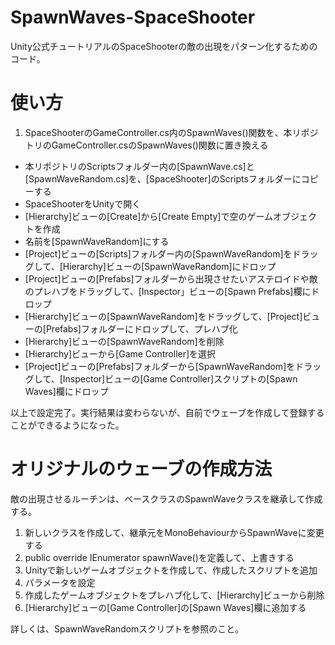 # SpawnWaves-SpaceShooter
Unity公式チュートリアルのSpaceShooterの敵の出現をパターン化するためのコード。

# 使い方
1. SpaceShooterのGameController.cs内のSpawnWaves()関数を、本リポジトリのGameController.csのSpawnWaves()関数に置き換える
- 本リポジトリのScriptsフォルダー内の[SpawnWave.cs]と[SpawnWaveRandom.cs]を、[SpaceShooter]のScriptsフォルダーにコピーする
- SpaceShooterをUnityで開く
- [Hierarchy]ビューの[Create]から[Create Empty]で空のゲームオブジェクトを作成
- 名前を[SpawnWaveRandom]にする
- [Project]ビューの[Scripts]フォルダー内の[SpawnWaveRandom]をドラッグして、[Hierarchy]ビューの[SpawnWaveRandom]にドロップ
- [Project]ビューの[Prefabs]フォルダーから出現させたいアステロイドや敵のプレハブをドラッグして、[Inspector」ビューの[Spawn Prefabs]欄にドロップ
- [Hierarchy]ビューの[SpawnWaveRandom]をドラッグして、[Project]ビューの[Prefabs]フォルダーにドロップして、プレハブ化
- [Hierarchy]ビューの[SpawnWaveRandom]を削除
- [Hierarchy]ビューから[Game Controller]を選択
- [Project]ビューの[Prefabs]フォルダーから[SpawnWaveRandom]をドラッグして、[Inspector]ビューの[Game Controller]スクリプトの[Spawn Waves]欄にドロップ

以上で設定完了。実行結果は変わらないが、自前でウェーブを作成して登録することができるようになった。


# オリジナルのウェーブの作成方法
敵の出現させるルーチンは、ベースクラスのSpawnWaveクラスを継承して作成する。

1. 新しいクラスを作成して、継承元をMonoBehaviourからSpawnWaveに変更する
2. public override IEnumerator spawnWave()を定義して、上書きする
3. Unityで新しいゲームオブジェクトを作成して、作成したスクリプトを追加
4. パラメータを設定
5. 作成したゲームオブジェクトをプレハブ化して、[Hierarchy]ビューから削除
6. [Hierarchy]ビューの[Game Controller]の[Spawn Waves]欄に追加する

詳しくは、SpawnWaveRandomスクリプトを参照のこと。

